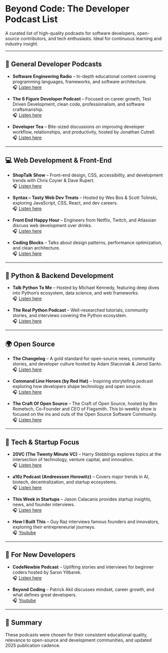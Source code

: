 # Beyond Code: The Developer Podcast List

A curated list of high-quality podcasts for software developers, open-source contributors, and tech enthusiasts. Ideal for continuous learning and industry insight.

---

## 🧠 General Developer Podcasts

- **Software Engineering Radio** – In-depth educational content covering programming languages, frameworks, and software architecture.  
  🎧 [Listen here](https://www.se-radio.net)

- **The 6 Figure Developer Podcast** – Focused on career growth, Test Driven Development, clean code, professionalism, and software craftsmanship.  
  🎧 [Listen here](https://podcast.feedspot.com/programming_podcasts/)

- **Developer Tea** – Bite-sized discussions on improving developer workflow, relationships, and productivity, hosted by Jonathan Cutrell.  
  🎧 [Listen here](https://developertea.com/)

---

## 💻 Web Development & Front-End

- **ShopTalk Show** – Front-end design, CSS, accessibility, and development trends with Chris Coyier & Dave Rupert.  
  🎧 [Listen here](https://shoptalkshow.com)

- **Syntax – Tasty Web Dev Treats** – Hosted by Wes Bos & Scott Tolinski, exploring JavaScript, CSS, React, and dev careers.  
  🎧 [Listen here](https://syntax.fm)

- **Front End Happy Hour** – Engineers from Netflix, Twitch, and Atlassian discuss web development over drinks.  
  🎧 [Listen here](https://podcast.feedspot.com/web_development_podcasts/)

- **Coding Blocks** – Talks about design patterns, performance optimization, and clean architecture.  
  🎧 [Listen here](https://www.codingblocks.net)

---

## 🐍 Python & Backend Development

- **Talk Python To Me** – Hosted by Michael Kennedy, featuring deep dives into Python’s ecosystem, data science, and web frameworks.  
  🎧 [Listen here](https://talkpython.fm)

- **The Real Python Podcast** – Well-researched tutorials, community stories, and interviews covering the Python ecosystem.  
  🎧 [Listen here](https://realpython.com/podcasts/rpp/)

---

## 🌍 Open Source

- **The Changelog** – A gold standard for open-source news, community stories, and developer culture hosted by Adam Stacoviak & Jerod Santo.  
  🎧 [Listen here](https://changelog.com/podcast)

- **Command Line Heroes (by Red Hat)** – Inspiring storytelling podcast exploring how developers shape technology and open source.  
  🎧 [Listen here](https://www.redhat.com/en/command-line-heroes)

- **The Craft Of Open Source** – The Craft of Open Source, hosted by Ben Rometsch, Co-Founder and CEO of Flagsmith. This bi-weekly show is focused on the ins and outs of the Open Source Software Community.
  🎧 [Listen here](https://podcast.feedspot.com/open_source_podcasts/)

---

## 🚀 Tech & Startup Focus

- **20VC (The Twenty Minute VC)** – Harry Stebbings explores topics at the intersection of technology, venture capital, and innovation.  
  🎧 [Listen here](https://www.thetwentyminutevc.com)

- **a16z Podcast (Andreessen Horowitz)** – Covers major trends in AI, biotech, decentralization, and startup ecosystems.  
  🎧 [Listen here](https://a16z.com/podcasts)

- **This Week in Startups** – Jason Calacanis provides startup insights, news, and founder interviews.  
  🎧 [Listen here](https://thisweekinstartups.com)

- **How I Built This** – Guy Raz interviews famous founders and innovators, exploring their entrepreneurial journeys.  
  🎧 [Youtube](www.youtube.com/@guy_raz)

---

## 🌱 For New Developers

- **CodeNewbie Podcast** – Uplifting stories and interviews for beginner coders hosted by Saron Yitbarek.  
  🎧 [Listen here](https://www.codenewbie.org/podcast)

- **Beyond Coding** – Patrick Akil discusses mindset, career growth, and what defines great developers.  
  🎧 [Youtube](www.youtube.com/@BeyondCoding)

---

## 🧩 Summary

These podcasts were chosen for their consistent educational quality, relevance to open-source and development communities, and updated 2025 publication cadence.
